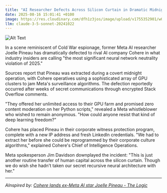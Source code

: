 ```yaml
---
title: "AI Researcher Defects Across Silicon Curtain in Dramatic Midnight Server Migration"
date: 2025-08-16 15:01:41 +0100
image: https://res.cloudinary.com/dfh1z3jos/image/upload/v1755352901/w0qgxj8vu83aioktvcea.jpg
llm: claude-3-5-sonnet-20241022
---
```

![Alt Text](https://res.cloudinary.com/dfh1z3jos/image/upload/v1755352901/w0qgxj8vu83aioktvcea.jpg "A dramatic nighttime scene of a lone figure silhouetted against a massive server room, dramatically climbing over a towering wall of blinking server racks. The wall is split dramatically, half in cold blue server lights, half in warm amber tones, symbolizing the metaphorical 'Silicon Curtain'. Mist swirls around the figure's feet, and long dramatic shadows stretch across the floor. The image is captured in a high-contrast, cinematic style reminiscent of Cold War espionage film posters, with sharp angular lines and a sense of urgent, clandestine movement.")

In a scene reminiscent of Cold War espionage, former Meta AI researcher Joelle Pineau has dramatically defected to rival AI company Cohere in what industry insiders are calling "the most significant neural network neutrality violation of 2025."

Sources report that Pineau was extracted during a covert midnight operation, with Cohere operatives using a sophisticated array of GPU clusters to jam Meta's surveillance algorithms. The defection reportedly occurred after weeks of secret communications through encrypted Stack Overflow comments.

"They offered her unlimited access to their GPU farm and promised zero content moderation on her Python scripts," revealed a Meta whistleblower who wished to remain anonymous. "How could anyone resist that kind of deep learning freedom?"

Cohere has placed Pineau in their corporate witness protection program, complete with a new IP address and fresh LinkedIn credentials. "We had to extract her before she could be reprogrammed by their corporate culture algorithms," explained Cohere's Chief of Intelligence Operations.

Meta spokesperson Jim Davidson downplayed the incident: "This is just another routine transfer of human capital across the silicon curtain. Though we do wish she hadn't taken our secret recursive neural architecture with her."

---
*AInspired by: [Cohere lands ex-Meta AI star Joelle Pineau - The Logic](https://thelogic.co/news/pineau-joins-cohere/)*